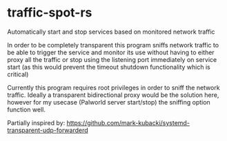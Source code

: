 # traffic-spot-rs
Automatically start and stop services based on monitored network traffic

In order to be completely transparent this program sniffs network traffic to be able to trigger the service and monitor its use without having to either proxy all the traffic or stop using the listening port immediately on service start (as this would prevent the timeout shutdown functionality which is critical)

Currently this program requires root privileges in order to sniff the network traffic. Ideally a transparent bidirectional proxy would be the solution here, however for my usecase (Palworld server start/stop) the sniffing option function well.

Partially inspired by:
https://github.com/mark-kubacki/systemd-transparent-udp-forwarderd

